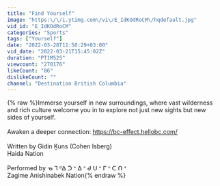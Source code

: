 ```yaml
---
title: "Find Yourself"
image: "https:\/\/i.ytimg.com\/vi\/E_IdKOdRoCM\/hqdefault.jpg"
vid_id: "E_IdKOdRoCM"
categories: "Sports"
tags: ["Yourself"]
date: "2022-03-28T11:50:29+03:00"
vid_date: "2022-03-21T15:45:02Z"
duration: "PT1M52S"
viewcount: "270176"
likeCount: "86"
dislikeCount: ""
channel: "Destination British Columbia"
---
```

{% raw %}Immerse yourself in new surroundings, where vast wilderness and rich culture welcome you in to explore not just new sights but new sides of yourself.<br /><br />Awaken a deeper connection: <a rel="nofollow" target="blank" href="https://bc-effect.hellobc.com/">https://bc-effect.hellobc.com/</a><br /><br />Written by Gidin Ḵuns (Cohen Isberg)<br />Haida Nation<br /><br />Performed by ᓀ ᒣ ᐦᐃ ᑑ ᐤ ᐃ ᐢ ᑯ ᑌ ᐤ ᒥ ᐢ ᑕ ᑎ ᐤ<br />Zagime Anishinabek Nation{% endraw %}
